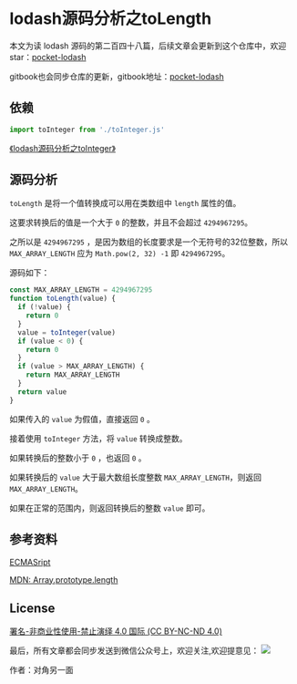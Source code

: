 # lodash源码分析之toLength

本文为读 lodash 源码的第二百四十八篇，后续文章会更新到这个仓库中，欢迎 star：[pocket-lodash](https://github.com/yeyuqiudeng/pocket-lodash)

gitbook也会同步仓库的更新，gitbook地址：[pocket-lodash](https://www.gitbook.com/book/yeyuqiudeng/pocket-lodash/details)

## 依赖

```javascript
import toInteger from './toInteger.js'
```

[《lodash源码分析之toInteger》](toInteger.md)

## 源码分析

`toLength` 是将一个值转换成可以用在类数组中 `length` 属性的值。

这要求转换后的值是一个大于 `0` 的整数，并且不会超过 `4294967295`。

之所以是 `4294967295` ，是因为数组的长度要求是一个无符号的32位整数，所以 `MAX_ARRAY_LENGTH` 应为 `Math.pow(2, 32) -1` 即 `4294967295`。

源码如下：

```javascript
const MAX_ARRAY_LENGTH = 4294967295
function toLength(value) {
  if (!value) {
    return 0
  }
  value = toInteger(value)
  if (value < 0) {
    return 0
  }
  if (value > MAX_ARRAY_LENGTH) {
    return MAX_ARRAY_LENGTH
  }
  return value
}
```

如果传入的 `value` 为假值，直接返回 `0` 。

接着使用 `toInteger` 方法，将 `value` 转换成整数。

如果转换后的整数小于 `0` ，也返回 `0` 。

如果转换后的 `value` 大于最大数组长度整数 `MAX_ARRAY_LENGTH`，则返回 `MAX_ARRAY_LENGTH`。

如果在正常的范围内，则返回转换后的整数 `value` 即可。

## 参考资料

[ECMASript](http://ecma-international.org/ecma-262/7.0/#sec-tolength)

[MDN: Array.prototype.length](https://developer.mozilla.org/de/docs/Web/JavaScript/Reference/Global_Objects/Array/length)

## License

[署名-非商业性使用-禁止演绎 4.0 国际 (CC BY-NC-ND 4.0)](http://creativecommons.org/licenses/by-nc-nd/4.0/)

最后，所有文章都会同步发送到微信公众号上，欢迎关注,欢迎提意见：  ![](https://raw.githubusercontent.com/yeyuqiudeng/resource/master/images/qrcode_front-end-article.jpg) 

作者：对角另一面 